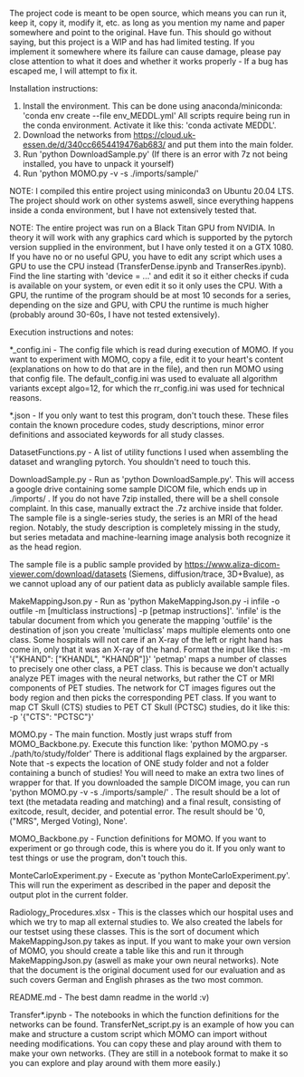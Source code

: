 The project code is meant to be open source, which means you can run it, keep it, copy it, modify it, etc. as long as you
mention my name and paper somewhere and point to the original. Have fun.
This should go without saying, but this project is a WIP and has had limited testing. If you implement it somewhere where
its failure can cause damage, please pay close attention to what it does and whether it works properly - If a bug has
escaped me, I will attempt to fix it.

Installation instructions:

1) Install the environment. This can be done using anaconda/miniconda: 'conda env create --file env_MEDDL.yml'
 All scripts require being run in the conda environment. Activate it like this: 'conda activate MEDDL'.
2) Download the networks from https://cloud.uk-essen.de/d/340cc6654419476ab683/ and put them into the main folder.
3) Run 'python DownloadSample.py' (If there is an error with 7z not being installed, you have to unpack it yourself)
4) Run 'python MOMO.py -v -s ./imports/sample/'

NOTE: I compiled this entire project using miniconda3 on Ubuntu 20.04 LTS. The project should work on other
 systems aswell, since everything happens inside a conda environment, but I have not extensively tested that.
 
NOTE: The entire project was run on a Black Titan GPU from NVIDIA. In theory it will work with any graphics
 card which is supported by the pytorch version supplied in the environment, but I have only tested it on
 a GTX 1080. If you have no or no useful GPU, you have to edit any script which uses a GPU to use the CPU
 instead (TransferDense.ipynb and TranserRes.ipynb). Find the line starting with 'device = ...' and edit
 it so it either checks if cuda is available on your system, or even edit it so it only uses the CPU.
 With a GPU, the runtime of the program should be at most 10 seconds for a series, depending on the size
 and GPU, with CPU the runtime is much higher (probably around 30-60s, I have not tested extensively).

Execution instructions and notes:

*_config.ini - The config file which is read during execution of MOMO. If you want to experiment with
 MOMO, copy a file, edit it to your heart's content (explanations on how to do that are in the file), and
 then run MOMO using that config file. The default_config.ini was used to evaluate all algorithm variants
 except algo=12, for which the rr_config.ini was used for technical reasons. 

*.json - If you only want to test this program, don't touch these. These files contain the known procedure
 codes, study descriptions, minor error definitions and associated keywords for all study classes.

DatasetFunctions.py - A list of utility functions I used when assembling the dataset and wrangling pytorch.
 You shouldn't need to touch this.
 
DownloadSample.py - Run as 'python DownloadSample.py'. This will access a google drive containing some
 sample DICOM file, which ends up in ./imports/ .
 If you do not have 7zip installed, there will be a shell console complaint. In this case, manually
 extract the .7z archive inside that folder.
 The sample file is a single-series study, the series is an MRI of the head region. Notably, the study
 description is completely missing in the study, but series metadata and machine-learning image analysis
 both recognize it as the head region.
 
 The sample file is a public sample provided by https://www.aliza-dicom-viewer.com/download/datasets
 (Siemens, diffusion/trace, 3D+Bvalue), as we cannot upload any of our patient data as publicly available
 sample files.
 
MakeMappingJson.py - Run as 'python MakeMappingJson.py -i infile -o outfile -m [multiclass instructions] -p [petmap instructions]'.
 'infile' is the tabular document from which you generate the mapping
 'outfile' is the destination of json you create
 'multiclass' maps multiple elements onto one class. Some hospitals will not care if an X-ray of the left or
  right hand has come in, only that it was an X-ray of the hand. Format the input like this: -m '{"KHAND": ["KHANDL", "KHANDR"]}' 
 'petmap' maps a number of classes to precisely one other class, a PET class. This is because we don't actually
  analyze PET images with the neural networks, but rather the CT or MRI components of PET studies. The network
  for CT images figures out the body region and then picks the corresponding PET class. If you want to map
  CT Skull (CTS) studies to PET CT Skull (PCTSC) studies, do it like this: -p '{"CTS": "PCTSC"}'
  
MOMO.py - The main function. Mostly just wraps stuff from MOMO_Backbone.py. Execute this function like:
 'python MOMO.py -s ./path/to/study/folder'
 There is additional flags explained by the argparser. Note that -s expects the location of ONE study folder
 and not a folder containing a bunch of studies! You will need to make an extra two lines of wrapper for that.
 If you downloaded the sample DICOM image, you can run 'python MOMO.py -v -s ./imports/sample/' .
 The result should be a lot of text (the metadata reading and matching) and a final result, consisting of
 exitcode, result, decider, and potential error. The result should be '0, ("MRS", Merged Voting), None'.

MOMO_Backbone.py - Function definitions for MOMO. If you want to experiment or go through code, this is
 where you do it. If you only want to test things or use the program, don't touch this.
 
MonteCarloExperiment.py - Execute as 'python MonteCarloExperiment.py'. This will run the experiment as
 described in the paper and deposit the output plot in the current folder.
 
Radiology_Procedures.xlsx - This is the classes which our hospital uses and which we try to map all external
 studies to. We also created the labels for our testset using these classes. This is the sort of document which
 MakeMappingJson.py takes as input. If you want to make your own version of MOMO, you should create a table
 like this and run it through MakeMappingJson.py (aswell as make your own neural networks). Note that the
 document is the original document used for our evaluation and as such covers German and English phrases as
 the two most common.
 
README.md - The best damn readme in the world :v)

Transfer*.ipynb - The notebooks in which the function definitions for the networks can be found. TransferNet_script.py
 is an example of how you can make and structure a custom script which MOMO can import without needing modifications.
 You can copy these and play around with them to make your own networks.
 (They are still in a notebook format to make it so you can explore and play around with them more easily.)
